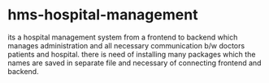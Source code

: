 # hms-hospital-management
its a hospital management system from a frontend to backend which manages administration and all necessary communication b/w doctors patients and hospital.
there is need of installing many packages which the names are saved in separate file and necessary of connecting frontend and backend.
